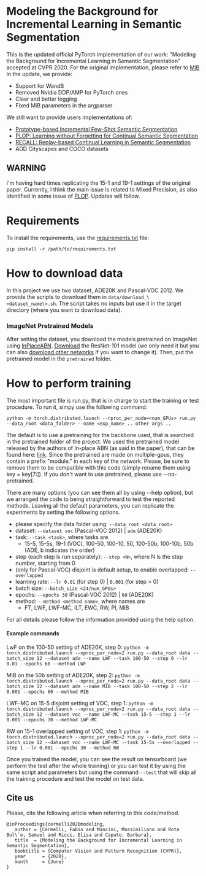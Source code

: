 # Modeling the Background for Incremental Learning in Semantic Segmentation
This is the updated official PyTorch implementation of our work: "Modeling the Background for Incremental Learning in Semantic Segmentation" accepted at CVPR 2020.
For the original implementation, please refer to [MiB](https://github.com/fcdl94/MiB)
In the update, we provide:
- Support for WandB
- Removed Nvidia DDP/AMP for PyTorch ones
- Clear and better logging
- Fixed MiB parameters in the argparser

We still want to provide users implementations of:
- [Prototype-based Incremental Few-Shot Semantic Segmentation](https://github.com/fcdl94/FSS)
- [PLOP: Learning without Forgetting for Continual Semantic Segmentation](https://github.com/arthurdouillard/CVPR2021_PLOP)
- [RECALL: Replay-based Continual Learning in Semantic Segmentation](https://github.com/LTTM/RECALL)
- ADD Cityscapes and COCO datasets

## WARNING 
I'm having hard times replicating the 15-1 and 19-1 settings of the original paper. Currently, I think the main issue is related to Mixed Precision, as also identified in some issue of [PLOP](https://github.com/arthurdouillard/CVPR2021_PLOP). 
Updates will follow.


# Requirements
To install the requirements, use the [requirements.txt](requirements.txt) file:
```
pip install -r /path/to/requirements.txt
```

# How to download data
In this project we use two dataset, ADE20K and Pascal-VOC 2012. 
We provide the scripts to download them in `data/download_\<dataset_name\>.sh`.
The script takes no inputs but use it in the target directory (where you want to download data). 

### ImageNet Pretrained Models
After setting the dataset, you download the models pretrained on ImageNet using [InPlaceABN](https://github.com/mapillary/inplace_abn).
[Download](https://drive.google.com/file/d/1rQd-NoZuCsGZ7_l_X9GO1GGiXeXHE8CT/view) the ResNet-101 model (we only need it but you can also [download other networks](https://github.com/mapillary/inplace_abn) if you want to change it).
Then, put the pretrained model in the `pretrained` folder.

# How to perform training
The most important file is run.py, that is in charge to start the training or test procedure.
To run it, simpy use the following command:

```
python -m torch.distributed.launch --nproc_per_node=<num_GPUs> run.py --data_root <data_folder> --name <exp_name> .. other args ..
```

The default is to use a pretraining for the backbone used, that is searched in the pretrained folder of the project. 
We used the pretrained model released by the authors of In-place ABN (as said in the paper), that can be found here:
 [link](https://github.com/mapillary/inplace_abn#training-on-imagenet-1k). 
Since the pretrained are made on multiple-gpus, they contain a prefix "module." in each key of the network. Please, be sure to remove them to be compatible with this code (simply rename them using key = key\[7:\]).
If you don't want to use pretrained, please use --no-pretrained.

There are many options (you can see them all by using --help option), but we arranged the code to being straightforward to test the reported methods.
Leaving all the default parameters, you can replicate the experiments by setting the following options.
- please specify the data folder using: `--data_root <data_root>` 
- dataset: `--dataset voc` (Pascal-VOC 2012) | `ade` (ADE20K)
- task: `--task <task>`, where tasks are
    - 15-5, 15-5s, 19-1 (VOC), 100-50, 100-10, 50, 100-50b, 100-10b, 50b (ADE, b indicates the order)
- step (each step is run separately): `--step <N>`, where N is the step number, starting from 0
- (only for Pascal-VOC) disjoint is default setup, to enable overlapped: `--overlapped`
- learning rate: `--lr 0.01` (for step 0) | `0.001` (for step > 0) 
- batch size: `--batch_size <24/num_GPUs>`
- epochs: `--epochs 30` (Pascal-VOC 2012) | `60` (ADE20K)
- method: `--method <method name>`, where names are
    - FT, LWF, LWF-MC, ILT, EWC, RW, PI, MIB
    
For all details please follow the information provided using the help option.

#### Example commands

LwF on the 100-50 setting of ADE20K, step 0:
``` python -m torch.distributed.launch --nproc_per_node=2 run.py --data_root data --batch_size 12 --dataset ade --name LWF --task 100-50 --step 0 --lr 0.01 --epochs 60 --method LWF ```

MIB on the 50b setting of ADE20K, step 2:
``` python -m torch.distributed.launch --nproc_per_node=2 run.py --data_root data --batch_size 12 --dataset ade --name MIB --task 100-50 --step 2 --lr 0.001 --epochs 60 --method MIB ```

LWF-MC on 15-5 disjoint setting of VOC, step 1:
``` python -m torch.distributed.launch --nproc_per_node=2 run.py --data_root data --batch_size 12 --dataset voc --name LWF-MC --task 15-5 --step 1 --lr 0.001 --epochs 30 --method LWF-MC ```

RW on 15-1 overlapped setting of VOC, step 1:
``` python -m torch.distributed.launch --nproc_per_node=2 run.py --data_root data --batch_size 12 --dataset voc --name LWF-MC --task 15-5s --overlapped --step 1 --lr 0.001 --epochs 30 --method RW ```

Once you trained the model, you can see the result on tensorboard (we perform the test after the whole training)
 or you can test it by using the same script and parameters but using the command `--test` that will skip all the training procedure and test the model on test data.

## Cite us
Please, cite the following article when referring to this code/method.
```
@inProceedings{cermelli2020modeling,
   author = {Cermelli, Fabio and Mancini, Massimiliano and Rota Bul\`o, Samuel and Ricci, Elisa and Caputo, Barbara},
   title  = {Modeling the Background for Incremental Learning in Semantic Segmentation},
   booktitle = {Computer Vision and Pattern Recognition (CVPR)},
   year      = {2020},
   month     = {June}
}
```
